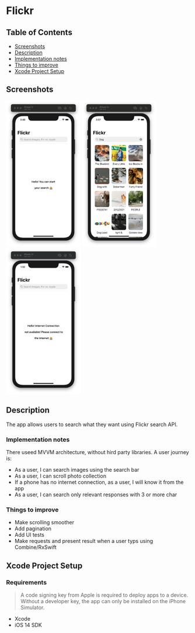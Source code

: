 # Flickr

## Table of Contents

- [Screenshots](#screenshots)
- [Description](#description)
- [Implementation notes](#implementation-notes)
- [Things to improve](#things-to-improve)
- [Xcode Project Setup](#xcode-project-setup)

## Screenshots

<img src="https://github.com/TanyEm/Flicker/blob/main/screenshots/1.png" height="400"> <img src="https://github.com/TanyEm/Flicker/blob/main/screenshots/2.png" height="400"> <img src="https://github.com/TanyEm/Flicker/blob/main/screenshots/3.png" height="400"> 

## Description

The app allows users to search what they want using Flickr search API. 

### Implementation notes

There useed MVVM architecture, without hird party libraries. 
A user journey is: 
- As a user, I can search images using the search bar
- As a user, I can scroll photo collection
- If a phone has no internet connection, as a user, I will know it from the app
- As a user, I can search only relevant responses with 3 or more char

### Things to improve
- Make scrolling smoother
- Add pagination
- Add UI tests
- Make requests and present result when a user typs using Combine/RxSwift

## Xcode Project Setup

### Requirements

> A code signing key from Apple is required to deploy apps to a device. Without a developer key, the app can only be installed on the iPhone Simulator.

- Xcode  
- iOS 14 SDK

